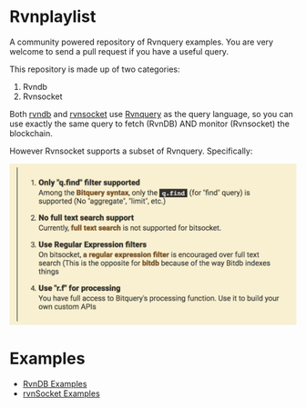 # Rvnplaylist

A community powered repository of Rvnquery examples. You are very welcome to send a pull request if you have a useful query.

This repository is made up of two categories:

1. Rvndb
2. Rvnsocket

Both [rvndb](https://bitdb.network) and [rvnsocket](https://bitsocket.org) use [Rvnquery](https://docs.bitdb.network/docs/query_v3) as the query language, so you can use exactly the same query to fetch (RvnDB) AND monitor (Rvnsocket) the blockchain.

However Rvnsocket supports a subset of Rvnquery. Specifically:

![restriction](./img/rvnsocket_restriction.png)


# Examples

- [RvnDB Examples](./rvndb/README.md)
- [rvnSocket Examples](./rvnsocket/README.md)

